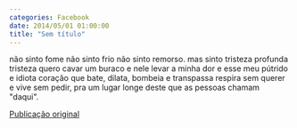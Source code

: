 ```yaml
---
categories: Facebook
date: 2014/05/01 01:00:00
title: "Sem título"
---
```


não sinto fome
não sinto frio
não sinto remorso.
mas sinto tristeza
profunda tristeza
quero cavar um buraco
e nele levar a minha dor
e esse meu pútrido e idiota coração
que bate, dilata, bombeia e transpassa
respira sem querer
e vive sem pedir,
pra um lugar longe
deste que as pessoas chamam "daqui".

[Publicação original](https://www.facebook.com/permalink.php?story_fbid=1418068051796892&id=1418031755133855)

